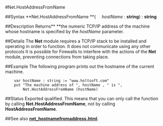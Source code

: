 
#Net.HostAddressFromName

##Syntax
**Net.HostAddressFromName **(     *hostName* : **string**) : **string**



##Description
Returns** **the numeric TCP/IP address of the machine whose hostname is specified by the *hostName* parameter.



##Details
The **Net** module requires a TCP/IP stack to be installed and operating in order to function. It does not communicate using any other protocols
It is possible for Firewalls to interfere with the actions of the **Net** module, preventing connections from taking place.



##Example
The following program prints out the hostname of the current machine.


        var hostName : string := "www.holtsoft.com"
        put "The machine address of ", hostName , " is ", 
            Net.HostAddressFromName (hostName)
##Status
Exported qualified.
This means that you can only call the function by calling **Net.HostAddressFromName**, not by calling **HostAddressFromName**.



##See also
**[net_hostnamefromaddress.html](Net.HostNameFromAddress)**.



